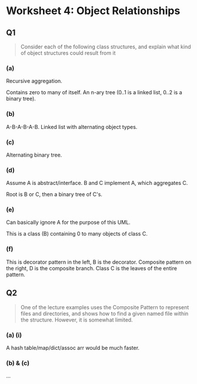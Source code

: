 # Worksheet 4: Object Relationships

## Q1

> Consider each of the following class structures, and explain what kind of object structures could result from it

### (a)

Recursive aggregation.

Contains zero to many of itself. An n-ary tree (0..1 is a linked list, 0..2 is a binary tree).

### (b)

A-B-A-B-A-B. Linked list with alternating object types.

### (c)

Alternating binary tree.

### (d)

Assume A is abstract/interface. B and C implement A, which aggregates C.

Root is B or C, then a binary tree of C's.

### (e)

Can basically ignore A for the purpose of this UML.

This is a class (B) containing 0 to many objects of class C.

### (f)

This is decorator pattern in the left, B is the decorator. Composite pattern on the right, D is the composite branch. Class C is the leaves of the entire pattern.

## Q2

> One of the lecture examples uses the Composite Pattern to represent files and directories, and shows how to find a given named file within the structure. However, it is somewhat limited.

### (a) (i)

A hash table/map/dict/assoc arr would be much faster.

### (b) & (c)

...